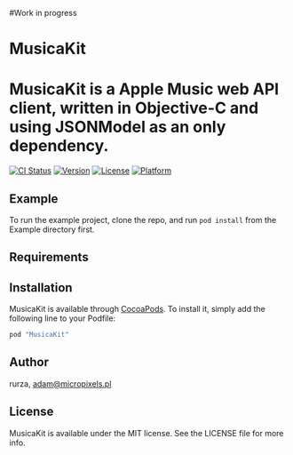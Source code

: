 #Work in progress


# MusicaKit


MusicaKit is a Apple Music web API client, written in Objective-C and using JSONModel as an only dependency.
=======

[![CI Status](http://img.shields.io/travis/rurza/MusicaKit.svg?style=flat)](https://travis-ci.org/rurza/MusicaKit)
[![Version](https://img.shields.io/cocoapods/v/MusicaKit.svg?style=flat)](http://cocoapods.org/pods/MusicaKit)
[![License](https://img.shields.io/cocoapods/l/MusicaKit.svg?style=flat)](http://cocoapods.org/pods/MusicaKit)
[![Platform](https://img.shields.io/cocoapods/p/MusicaKit.svg?style=flat)](http://cocoapods.org/pods/MusicaKit)

## Example

To run the example project, clone the repo, and run `pod install` from the Example directory first.

## Requirements

## Installation

MusicaKit is available through [CocoaPods](http://cocoapods.org). To install
it, simply add the following line to your Podfile:

```ruby
pod "MusicaKit"
```

## Author

rurza, adam@micropixels.pl

## License

MusicaKit is available under the MIT license. See the LICENSE file for more info.
